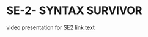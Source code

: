 # SE-2- SYNTAX SURVIVOR
video presentation for SE2
[link text](https://l.facebook.com/l.php?u=https%3A%2F%2Fdrive.google.com%2Fdrive%2Ffolders%2F1dJJ9daouPJcDw6qxrSdZh4tnt-8miB2C&h=AT1guTKSYUGmCrz1dqqBzWWks1dWIJG8fWcjKT88F48wPv-B2tWaYdQDPR7y-2JNJm3khiiO4JbZrO2YY_DPS9Rl_sJVW9Cy0CDIurRIWwjGYrHeRdUMV57FDEmAnh8&s=1)
